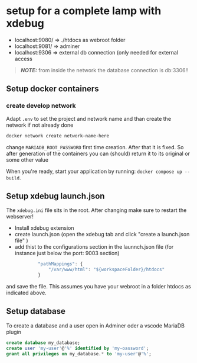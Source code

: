 # setup for a complete lamp with xdebug

* localhost:9080/ => ./htdocs as webroot folder
* localhost:9081/  => adminer
* localhost:9306 => external db connection (only needed for external access

> **_NOTE:_**  from inside the network the database connection is db:3306!!

## Setup docker containers

### create develop network

Adapt `.env` to set the project and network name and than create the network if not already done

```sh
docker network create network-name-here
```

change `MARIADB_ROOT_PASSWORD` first time creation. After that it is fixed. So after generation of the containers you can (should) return it to its original or some other value

When you're ready, start your application by running:
`docker compose up --build`.

## Setup xdebug launch.json

The `xdebug.ini` file sits in the root. After changing make sure to restart the webserver!

* Install xdebug extension
* create launch.json (open the xdebug tab and click "create a launch.json file" )
* add thist to the configurations section in the launnch.json file (for instance just below the port: 9003 section)

```js
            "pathMappings": {
                "/var/www/html": "${workspaceFolder}/htdocs"
            }
```

and save the file. This assumes you have your webroot in a folder htdocs as indicated above.

## Setup database

To create a database and a user open in Adminer oder a vscode MariaDB plugin

```sql
create database my_database;
create user 'my-user'@'%' identified by 'my-oassword';
grant all privileges on my_database.* to 'my-user'@'%';
```

